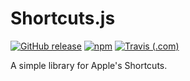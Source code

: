 # Shortcuts.js

[![GitHub release](https://img.shields.io/github/release/haykam821/Shortcuts.js.svg?style=popout&label=github)](https://github.com/haykam821/Shortcuts.js/releases/latest)
[![npm](https://img.shields.io/npm/v/shortcuts.js.svg?style=popout&colorB=red)](https://www.npmjs.com/package/shortcuts.js)
[![Travis (.com)](https://img.shields.io/travis/com/haykam821/Shortcuts.js.svg?style=popout)](https://travis-ci.com/haykam821/Shortcuts.js)

A simple library for Apple's Shortcuts.
